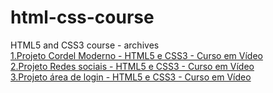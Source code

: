 # html-css-course
 HTML5 and CSS3 course - archives <br>
<a href="https://lucasqc3.github.io/html-css-course/challenges/d12/index.html" target="_blank">1.Projeto Cordel Moderno - HTML5 e CSS3 - Curso em Vídeo</a> <br>
<a href="https://lucasqc3.github.io/html-css-course/challenges/d13/index.html" target="_blank">2.Projeto Redes sociais - HTML5 e CSS3 - Curso em Vídeo</a> <br>
<a href="https://lucasqc3.github.io/html-css-course/challenges/d14/index.html" target="_blank">3.Projeto área de login - HTML5 e CSS3 - Curso em Vídeo</a>
